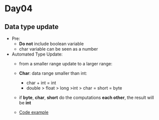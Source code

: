 Day04
===

Data type update
---

* Pre:
  * **Do not** include boolean variable
  * char variable can be seen as a number
* Automated Type Update:
  * from a smaller range update to a larger range:
  
  * **Char**: data range smaller than int:
    * char + int = int
    * double > float > long >int > char = short = byte
  * if **byte**, **char**, **short** do the computations **each other**, the result will be **int**

  * [Code example](../Codes/VariableTypeTest.java)
